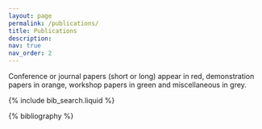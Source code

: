 ```yaml
---
layout: page
permalink: /publications/
title: Publications
description: 
nav: true
nav_order: 2
---
```


Conference or journal papers (short or long) appear in red,  demonstration papers in orange, workshop papers in green and miscellaneous in grey.

<!-- _pages/publications.md -->

<!-- Bibsearch Feature -->

{% include bib_search.liquid %}

<div class="publications">

{% bibliography %}

</div>
